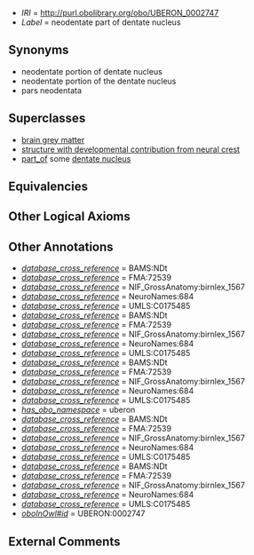  * *IRI* = http://purl.obolibrary.org/obo/UBERON_0002747
 * *Label* = neodentate part of dentate nucleus

## Synonyms

 * neodentate portion of dentate nucleus
 * neodentate portion of the dentate nucleus
 * pars neodentata

## Superclasses

 * [brain grey matter](../../UBERON/28/UBERON_0003528.md)
 * [structure with developmental contribution from neural crest](../../UBERON/14/UBERON_0010314.md)
 * [part_of](../../BFO/50/BFO_0000050.md) some [dentate nucleus](../../UBERON/32/UBERON_0002132.md)

## Equivalencies


## Other Logical Axioms


## Other Annotations

 * *[database_cross_reference](../../ef/oboInOwl#hasDbXref.md)* = BAMS:NDt
 * *[database_cross_reference](../../ef/oboInOwl#hasDbXref.md)* = FMA:72539
 * *[database_cross_reference](../../ef/oboInOwl#hasDbXref.md)* = NIF_GrossAnatomy:birnlex_1567
 * *[database_cross_reference](../../ef/oboInOwl#hasDbXref.md)* = NeuroNames:684
 * *[database_cross_reference](../../ef/oboInOwl#hasDbXref.md)* = UMLS:C0175485
 * *[database_cross_reference](../../ef/oboInOwl#hasDbXref.md)* = BAMS:NDt
 * *[database_cross_reference](../../ef/oboInOwl#hasDbXref.md)* = FMA:72539
 * *[database_cross_reference](../../ef/oboInOwl#hasDbXref.md)* = NIF_GrossAnatomy:birnlex_1567
 * *[database_cross_reference](../../ef/oboInOwl#hasDbXref.md)* = NeuroNames:684
 * *[database_cross_reference](../../ef/oboInOwl#hasDbXref.md)* = UMLS:C0175485
 * *[database_cross_reference](../../ef/oboInOwl#hasDbXref.md)* = BAMS:NDt
 * *[database_cross_reference](../../ef/oboInOwl#hasDbXref.md)* = FMA:72539
 * *[database_cross_reference](../../ef/oboInOwl#hasDbXref.md)* = NIF_GrossAnatomy:birnlex_1567
 * *[database_cross_reference](../../ef/oboInOwl#hasDbXref.md)* = NeuroNames:684
 * *[database_cross_reference](../../ef/oboInOwl#hasDbXref.md)* = UMLS:C0175485
 * *[has_obo_namespace](../../ce/oboInOwl#hasOBONamespace.md)* = uberon
 * *[database_cross_reference](../../ef/oboInOwl#hasDbXref.md)* = BAMS:NDt
 * *[database_cross_reference](../../ef/oboInOwl#hasDbXref.md)* = FMA:72539
 * *[database_cross_reference](../../ef/oboInOwl#hasDbXref.md)* = NIF_GrossAnatomy:birnlex_1567
 * *[database_cross_reference](../../ef/oboInOwl#hasDbXref.md)* = NeuroNames:684
 * *[database_cross_reference](../../ef/oboInOwl#hasDbXref.md)* = UMLS:C0175485
 * *[database_cross_reference](../../ef/oboInOwl#hasDbXref.md)* = BAMS:NDt
 * *[database_cross_reference](../../ef/oboInOwl#hasDbXref.md)* = FMA:72539
 * *[database_cross_reference](../../ef/oboInOwl#hasDbXref.md)* = NIF_GrossAnatomy:birnlex_1567
 * *[database_cross_reference](../../ef/oboInOwl#hasDbXref.md)* = NeuroNames:684
 * *[database_cross_reference](../../ef/oboInOwl#hasDbXref.md)* = UMLS:C0175485
 * *[oboInOwl#id](../../id/oboInOwl#id.md)* = UBERON:0002747

## External Comments

